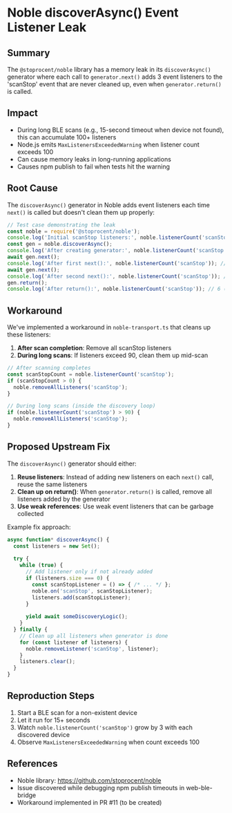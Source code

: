 # Noble discoverAsync() Event Listener Leak

## Summary

The `@stoprocent/noble` library has a memory leak in its `discoverAsync()` generator where each call to `generator.next()` adds 3 event listeners to the 'scanStop' event that are never cleaned up, even when `generator.return()` is called.

## Impact

- During long BLE scans (e.g., 15-second timeout when device not found), this can accumulate 100+ listeners
- Node.js emits `MaxListenersExceededWarning` when listener count exceeds 100
- Can cause memory leaks in long-running applications
- Causes npm publish to fail when tests hit the warning

## Root Cause

The `discoverAsync()` generator in Noble adds event listeners each time `next()` is called but doesn't clean them up properly:

```javascript
// Test case demonstrating the leak
const noble = require('@stoprocent/noble');
console.log('Initial scanStop listeners:', noble.listenerCount('scanStop')); // 0
const gen = noble.discoverAsync();
console.log('After creating generator:', noble.listenerCount('scanStop')); // 0
await gen.next();
console.log('After first next():', noble.listenerCount('scanStop')); // 3
await gen.next();
console.log('After second next():', noble.listenerCount('scanStop')); // 6
gen.return();
console.log('After return():', noble.listenerCount('scanStop')); // 6 (not cleaned up!)
```

## Workaround

We've implemented a workaround in `noble-transport.ts` that cleans up these listeners:

1. **After scan completion**: Remove all scanStop listeners
2. **During long scans**: If listeners exceed 90, clean them up mid-scan

```typescript
// After scanning completes
const scanStopCount = noble.listenerCount('scanStop');
if (scanStopCount > 0) {
  noble.removeAllListeners('scanStop');
}

// During long scans (inside the discovery loop)
if (noble.listenerCount('scanStop') > 90) {
  noble.removeAllListeners('scanStop');
}
```

## Proposed Upstream Fix

The `discoverAsync()` generator should either:

1. **Reuse listeners**: Instead of adding new listeners on each `next()` call, reuse the same listeners
2. **Clean up on return()**: When `generator.return()` is called, remove all listeners added by the generator
3. **Use weak references**: Use weak event listeners that can be garbage collected

Example fix approach:
```javascript
async function* discoverAsync() {
  const listeners = new Set();
  
  try {
    while (true) {
      // Add listener only if not already added
      if (listeners.size === 0) {
        const scanStopListener = () => { /* ... */ };
        noble.on('scanStop', scanStopListener);
        listeners.add(scanStopListener);
      }
      
      yield await someDiscoveryLogic();
    }
  } finally {
    // Clean up all listeners when generator is done
    for (const listener of listeners) {
      noble.removeListener('scanStop', listener);
    }
    listeners.clear();
  }
}
```

## Reproduction Steps

1. Start a BLE scan for a non-existent device
2. Let it run for 15+ seconds
3. Watch `noble.listenerCount('scanStop')` grow by 3 with each discovered device
4. Observe `MaxListenersExceededWarning` when count exceeds 100

## References

- Noble library: https://github.com/stoprocent/noble
- Issue discovered while debugging npm publish timeouts in web-ble-bridge
- Workaround implemented in PR #11 (to be created)